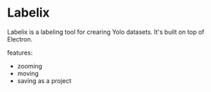 # Labelix

Labelix is a labeling tool for crearing Yolo datasets. It's built on top of Electron. 

features:
* zooming
* moving
* saving as a project
